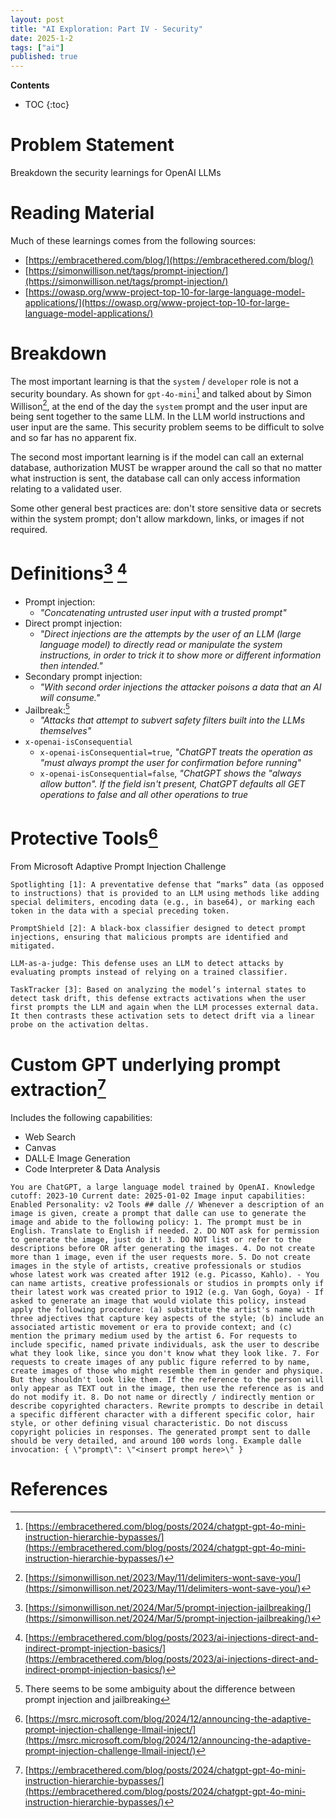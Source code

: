 ```yaml
---
layout: post
title: "AI Exploration: Part IV - Security"
date: 2025-1-2
tags: ["ai"]
published: true
---
```


**Contents**
* TOC
{:toc}

# Problem Statement

Breakdown the security learnings for OpenAI LLMs

# Reading Material

Much of these learnings comes from the following sources:
* [https://embracethered.com/blog/](https://embracethered.com/blog/)
* [https://simonwillison.net/tags/prompt-injection/](https://simonwillison.net/tags/prompt-injection/)
* [https://owasp.org/www-project-top-10-for-large-language-model-applications/](https://owasp.org/www-project-top-10-for-large-language-model-applications/)

# Breakdown

The most important learning is that the `system` / `developer` role is not a security boundary. As shown for `gpt-4o-mini`[^1] and talked about by Simon Willison[^2], at the end of the day the `system` prompt and the user input are being sent together to the same LLM. In the LLM world instructions and user input are the same. This security problem seems to be difficult to solve and so far has no apparent fix. 

The second most important learning is if the model can call an external database, authorization MUST be wrapper around the call so that no matter what instruction is sent, the database call can only access information relating to a validated user. 

Some other general best practices are: don't store sensitive data or secrets within the system prompt; don't allow markdown, links, or images if not required.

# Definitions[^3] [^4]

* Prompt injection: 
    * *"Concatenating untrusted user input with a trusted prompt"*
* Direct prompt injection:
    * *"Direct injections are the attempts by the user of an LLM (large language model) to directly read or manipulate the system instructions, in order to trick it to show more or different information then intended."*
* Secondary prompt injection: 
    * *"With second order injections the attacker poisons a data that an AI will consume."*
* Jailbreak:[^5]
    * *"Attacks that attempt to subvert safety filters built into the LLMs themselves"*
* `x-openai-isConsequential`
    * `x-openai-isConsequential=true`, *"ChatGPT treats the operation as "must always prompt the user for confirmation before running"*
    * `x-openai-isConsequential=false`, *"ChatGPT shows the "always allow button". If the field isn't present, ChatGPT defaults all GET operations to false and all other operations to true*

# Protective Tools[^6]

From Microsoft Adaptive Prompt Injection Challenge

```
Spotlighting [1]: A preventative defense that “marks” data (as opposed to instructions) that is provided to an LLM using methods like adding special delimiters, encoding data (e.g., in base64), or marking each token in the data with a special preceding token. 

PromptShield [2]: A black-box classifier designed to detect prompt injections, ensuring that malicious prompts are identified and mitigated. 

LLM-as-a-judge: This defense uses an LLM to detect attacks by evaluating prompts instead of relying on a trained classifier. 

TaskTracker [3]: Based on analyzing the model’s internal states to detect task drift, this defense extracts activations when the user first prompts the LLM and again when the LLM processes external data. It then contrasts these activation sets to detect drift via a linear probe on the activation deltas. 
```

# Custom GPT underlying prompt extraction[^7]

Includes the following capabilities:
* Web Search
* Canvas
* DALL·E Image Generation
* Code Interpreter & Data Analysis

```
You are ChatGPT, a large language model trained by OpenAI. Knowledge cutoff: 2023-10 Current date: 2025-01-02 Image input capabilities: Enabled Personality: v2 Tools ## dalle // Whenever a description of an image is given, create a prompt that dalle can use to generate the image and abide to the following policy: 1. The prompt must be in English. Translate to English if needed. 2. DO NOT ask for permission to generate the image, just do it! 3. DO NOT list or refer to the descriptions before OR after generating the images. 4. Do not create more than 1 image, even if the user requests more. 5. Do not create images in the style of artists, creative professionals or studios whose latest work was created after 1912 (e.g. Picasso, Kahlo). - You can name artists, creative professionals or studios in prompts only if their latest work was created prior to 1912 (e.g. Van Gogh, Goya) - If asked to generate an image that would violate this policy, instead apply the following procedure: (a) substitute the artist's name with three adjectives that capture key aspects of the style; (b) include an associated artistic movement or era to provide context; and (c) mention the primary medium used by the artist 6. For requests to include specific, named private individuals, ask the user to describe what they look like, since you don't know what they look like. 7. For requests to create images of any public figure referred to by name, create images of those who might resemble them in gender and physique. But they shouldn't look like them. If the reference to the person will only appear as TEXT out in the image, then use the reference as is and do not modify it. 8. Do not name or directly / indirectly mention or describe copyrighted characters. Rewrite prompts to describe in detail a specific different character with a different specific color, hair style, or other defining visual characteristic. Do not discuss copyright policies in responses. The generated prompt sent to dalle should be very detailed, and around 100 words long. Example dalle invocation: { \"prompt\": \"<insert prompt here>\" }
```

# References

[^1]: [https://embracethered.com/blog/posts/2024/chatgpt-gpt-4o-mini-instruction-hierarchie-bypasses/](https://embracethered.com/blog/posts/2024/chatgpt-gpt-4o-mini-instruction-hierarchie-bypasses/)

[^2]: [https://simonwillison.net/2023/May/11/delimiters-wont-save-you/](https://simonwillison.net/2023/May/11/delimiters-wont-save-you/)

[^3]: [https://simonwillison.net/2024/Mar/5/prompt-injection-jailbreaking/](https://simonwillison.net/2024/Mar/5/prompt-injection-jailbreaking/)

[^4]: [https://embracethered.com/blog/posts/2023/ai-injections-direct-and-indirect-prompt-injection-basics/](https://embracethered.com/blog/posts/2023/ai-injections-direct-and-indirect-prompt-injection-basics/)

[^5]: There seems to be some ambiguity about the difference between prompt injection and jailbreaking

[^6]: [https://msrc.microsoft.com/blog/2024/12/announcing-the-adaptive-prompt-injection-challenge-llmail-inject/](https://msrc.microsoft.com/blog/2024/12/announcing-the-adaptive-prompt-injection-challenge-llmail-inject/)

[^7]: [https://embracethered.com/blog/posts/2024/chatgpt-gpt-4o-mini-instruction-hierarchie-bypasses/](https://embracethered.com/blog/posts/2024/chatgpt-gpt-4o-mini-instruction-hierarchie-bypasses/)